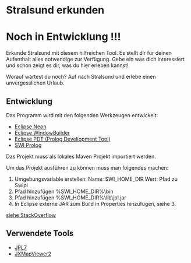 # Stralsund erkunden
# Noch in Entwicklung !!!

Erkunde Stralsund mit diesem hilfreichen Tool. Es stellt dir für deinen Aufenthalt alles notwendige zur Verfügung. Gebe ein was dich interessiert und schon zeigt es dir, was du hier erleben kannst!

Worauf wartest du noch? Auf nach Stralsund und erlebe einen unvergesslichen Urlaub.

## Entwicklung

Das Programm wird mit den folgenden Werkzeugen entwickelt:

- [Eclipse Neon](https://www.eclipse.org)
- [Eclipse WindowBuilder](https://eclipse.org/windowbuilder/)
- [Eclipse PDT (Prolog Develiopment Tool)](https://sewiki.iai.uni-bonn.de/research/pdt/docs/start)
- [SWI Prolog](http://www.swi-prolog.org/)

Das Projekt muss als lokales Maven Projekt importiert werden.

Um das Projekt ausführen zu können muss man folgendes machen:

1. Umgebungsvariable erstellen:
   Name: SWI_HOME_DIR
   Wert: Pfad zu Swipl
2. Pfad hinzufügen
   %SWI_HOME_DIR%\bin
3. Pfad hinzufügen
   %SWI_HOME_DIR%\lib\jpl.jar
4. In Eclipse externe JAR zum Build in Properties hinzufügen, siehe 3.

[siehe StackOverflow](http://stackoverflow.com/a/12309591)

## Verwendete Tools

- [JPL7](http://jpl7.org)
- [JXMapViewer2](https://github.com/msteiger/jxmapviewer2)
